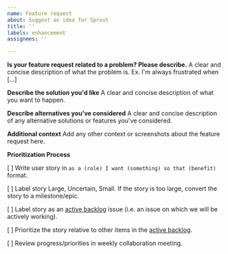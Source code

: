 ```yaml
---
name: Feature request
about: Suggest an idea for Sprout
title: ''
labels: enhancement
assignees: ''

---
```


**Is your feature request related to a problem? Please describe.**
A clear and concise description of what the problem is. Ex. I'm always frustrated when [...]

**Describe the solution you'd like**
A clear and concise description of what you want to happen.

**Describe alternatives you've considered**
A clear and concise description of any alternative solutions or features you've considered.

**Additional context**
Add any other context or screenshots about the feature request here.

**Prioritization Process**

[ ] Write user story in `as a (role) I want (something) so that (benefit)` format. 

[ ] Label story Large, Uncertain, Small. If the story is too large, convert the story to a milestone/epic. 

[ ] Label story as an [active backlog](https://github.com/cssat/sprout-issues/projects/1) issue (i.e. an issue on which we will be actively working).

[ ] Prioritize the story relative to other items in the [active backlog](https://github.com/cssat/sprout-issues/projects/1).

[ ] Review progress/priorities in weekly collaboration meeting. 
